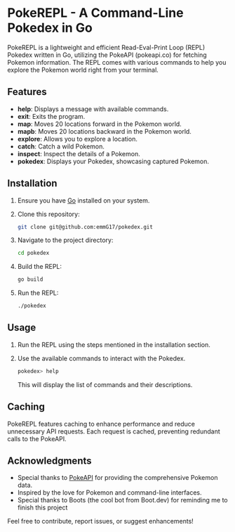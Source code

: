 # PokeREPL - A Command-Line Pokedex in Go

PokeREPL is a lightweight and efficient Read-Eval-Print Loop (REPL) Pokedex written in Go, utilizing the PokeAPI (pokeapi.co) for fetching Pokemon information. The REPL comes with various commands to help you explore the Pokemon world right from your terminal.

## Features

- **help**: Displays a message with available commands.
- **exit**: Exits the program.
- **map**: Moves 20 locations forward in the Pokemon world.
- **mapb**: Moves 20 locations backward in the Pokemon world.
- **explore**: Allows you to explore a location.
- **catch**: Catch a wild Pokemon.
- **inspect**: Inspect the details of a Pokemon.
- **pokedex**: Displays your Pokedex, showcasing captured Pokemon.

## Installation

1. Ensure you have [Go](https://golang.org/doc/install) installed on your system.
2. Clone this repository:

    ```bash
    git clone git@github.com:emmG17/pokedex.git
    ```

3. Navigate to the project directory:

    ```bash
    cd pokedex
    ```

4. Build the REPL:

    ```bash
    go build
    ```

5. Run the REPL:

    ```bash
    ./pokedex
    ```

## Usage

1. Run the REPL using the steps mentioned in the installation section.
2. Use the available commands to interact with the Pokedex.

   ```bash
   pokedex> help
   ```

   This will display the list of commands and their descriptions.

## Caching

PokeREPL features caching to enhance performance and reduce unnecessary API requests. Each request is cached, preventing redundant calls to the PokeAPI.

## Acknowledgments

- Special thanks to [PokeAPI](https://pokeapi.co/) for providing the comprehensive Pokemon data.
- Inspired by the love for Pokemon and command-line interfaces.
- Special thanks to Boots (the cool bot from Boot.dev) for reminding me to finish this project

Feel free to contribute, report issues, or suggest enhancements!
